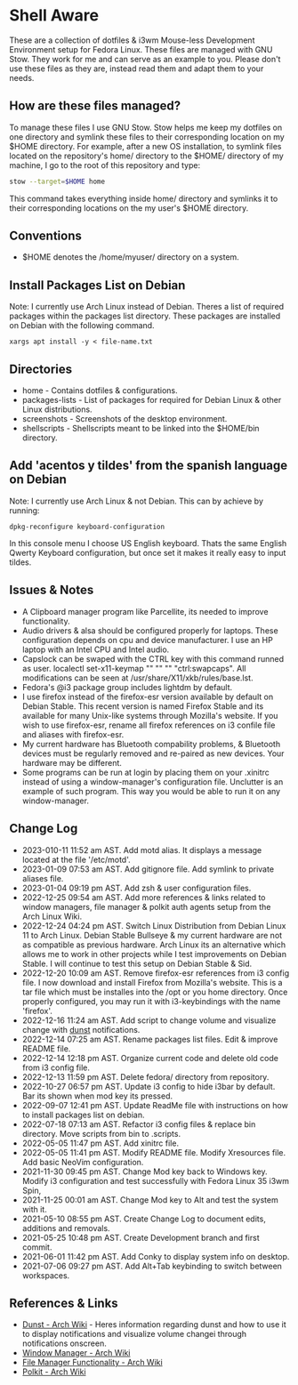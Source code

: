 # Shell Aware

These are a collection of dotfiles & i3wm Mouse-less Development Environment setup for Fedora Linux.  These files are managed with GNU Stow. They  work for me and can serve as an example to you. Please don't use these files as they are, instead read them and adapt them to your needs.

## How are these files managed?

To manage these files I use GNU Stow. Stow helps me keep my dotfiles on one directory and symlink these files to their corresponding location on my $HOME directory.
For example, after a new OS installation, to symlink files located on the repository's home/ directory to the $HOME/ directory of my machine, I go to the root of this repository and type:

```bash
stow --target=$HOME home
```

This command takes everything inside home/ directory and symlinks it to their corresponding locations on the my user's $HOME directory.

## Conventions

* $HOME denotes the /home/myuser/ directory on a system.

## Install Packages List on Debian

Note: I currently use Arch Linux instead of Debian.
Theres a list of required packages within the packages list directory. These packages are installed on Debian with the following command.

```
xargs apt install -y < file-name.txt
```

## Directories

* home - Contains dotfiles & configurations.
* packages-lists - List of packages for required for Debian Linux & other Linux distributions.
* screenshots - Screenshots of the desktop environment.
* shellscripts - Shellscripts meant to be linked into the $HOME/bin directory.

## Add 'acentos y tildes' from the spanish language on Debian

Note: I currently use Arch Linux & not Debian.
This can by achieve by running:

```
dpkg-reconfigure keyboard-configuration
```

In this console menu I choose US English keyboard. Thats the same English Qwerty Keyboard configuration, but once set it makes it really easy to input tildes.

## Issues & Notes

* A Clipboard manager program like Parcellite, its needed to improve functionality.
* Audio drivers & alsa should be configured properly for laptops. These configuration depends on cpu and device manufacturer. I use an HP laptop with an Intel CPU and Intel audio.
* Capslock can be swaped with the CTRL key with this command runned as user. localectl set-x11-keymap "" "" "" "ctrl:swapcaps". All modifications can be seen at /usr/share/X11/xkb/rules/base.lst.
* Fedora's @i3 package group includes lightdm by default.
* I use firefox instead of the firefox-esr version available by default on Debian Stable. This recent version is named Firefox Stable and its available for many Unix-like systems through Mozilla's website. If you wish to use firefox-esr, rename all firefox references on i3 confile file and aliases with firefox-esr.
* My current hardware has Bluetooth compability problems, & Bluetooth devices must be regularly removed and re-paired as new devices. Your hardware may be different.
* Some programs can be run at login by placing them on your .xinitrc instead of using a window-manager's configuration file. Unclutter is an example of such program. This way you would be able to run it on any window-manager.

## Change Log
* 2023-010-11 11:52 am AST. Add motd alias. It displays a message located at the file '/etc/motd'.
* 2023-01-09 07:53 am AST. Add gitignore file. Add symlink to private aliases file.
* 2023-01-04 09:19 pm AST. Add zsh & user configuration files.
* 2022-12-25 09:54 am AST. Add more references & links related to window managers, file manager & polkit auth agents setup from the Arch Linux Wiki.
* 2022-12-24 04:24 pm AST. Switch Linux Distribution from Debian Linux 11 to Arch Linux. Debian Stable Bullseye & my current hardware are not as compatible as previous hardware. Arch Linux its an alternative which allows me to work in other projects while I test improvements on Debian Stable. I will continue to test this setup on Debian Stable & Sid.
* 2022-12-20 10:09 am AST. Remove firefox-esr references from i3 config file. I now download and install Firefox from Mozilla's website. This is a tar file which must be installes into the /opt or you home directory. Once properly configured, you may run it with i3-keybindings with the name 'firefox'.
* 2022-12-16 11:24 am AST. Add script to change volume and visualize change with [dunst](https://wiki.archlinux.org/title/Dunst) notifications.
* 2022-12-14 07:25 am AST. Rename packages list files. Edit & improve README file.
* 2022-12-14 12:18 pm AST. Organize current code and delete old code from i3 config file.
* 2022-12-13 11:59 pm AST. Delete fedora/ directory from repository.
* 2022-10-27 06:57 pm AST. Update i3 config to hide i3bar by default. Bar its shown when mod key its pressed.
* 2022-09-07 12:41 pm AST. Update ReadMe file with instructions on how to install packages list on debian.
* 2022-07-18 07:13 am AST. Refactor i3 config files & replace bin directory. Move scripts from bin to .scripts.
* 2022-05-05 11:47 pm AST. Add xinitrc file.
* 2022-05-05 11:41 pm AST. Modify README file. Modify Xresources file. Add basic NeoVim configuration.
* 2021-11-30 09:45 pm AST. Change Mod key back to Windows key. Modify i3 configuration and test successfully with Fedora Linux 35 i3wm Spin,
* 2021-11-25 00:01 am AST. Change Mod key to Alt and test the system with it.
* 2021-05-10 08:55 pm AST. Create Change Log to document edits, additions and removals.
* 2021-05-25 10:48 pm AST. Create Development branch and first commit.
* 2021-06-01 11:42 pm AST. Add Conky to display system info on desktop.
* 2021-07-06 09:27 pm AST. Add Alt+Tab keybinding to switch between workspaces.

## References & Links
* [Dunst - Arch Wiki](https://wiki.archlinux.org/title/Dunst) - Heres information regarding dunst and how to use it to display notifications and visualize volume changei through notifications onscreen.
* [Window Manager - Arch Wiki](https://wiki.archlinux.org/title/window_manager)
* [File Manager Functionality - Arch Wiki](https://wiki.archlinux.org/title/File_manager_functionality)
* [Polkit - Arch Wiki](https://wiki.archlinux.org/title/Polkit)
